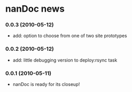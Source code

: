 # nanDoc news

### 0.0.3 (2010-05-12)
* add: option to choose from one of two site prototypes

### 0.0.2 (2010-05-12)
* add: little debugging version to deploy:rsync task

### 0.0.1 (2010-05-11)
* nanDoc is ready for its closeup!
